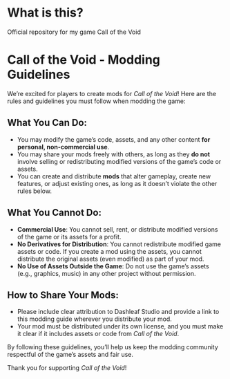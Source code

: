 # What is this?
Official repository for my game Call of the Void

# Call of the Void - Modding Guidelines

We’re excited for players to create mods for *Call of the Void*! Here are the rules and guidelines you must follow when modding the game:

## What You Can Do:
- You may modify the game’s code, assets, and any other content **for personal, non-commercial use**.
- You may share your mods freely with others, as long as they **do not** involve selling or redistributing modified versions of the game’s code or assets.
- You can create and distribute **mods** that alter gameplay, create new features, or adjust existing ones, as long as it doesn’t violate the other rules below.

## What You Cannot Do:
- **Commercial Use**: You cannot sell, rent, or distribute modified versions of the game or its assets for a profit.
- **No Derivatives for Distribution**: You cannot redistribute modified game assets or code. If you create a mod using the assets, you cannot distribute the original assets (even modified) as part of your mod.
- **No Use of Assets Outside the Game**: Do not use the game’s assets (e.g., graphics, music) in any other project without permission.

## How to Share Your Mods:
- Please include clear attribution to Dashleaf Studio and provide a link to this modding guide wherever you distribute your mod.
- Your mod must be distributed under its own license, and you must make it clear if it includes assets or code from *Call of the Void*.

By following these guidelines, you’ll help us keep the modding community respectful of the game’s assets and fair use.

Thank you for supporting *Call of the Void*!
